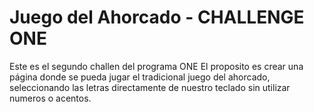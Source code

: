  # Juego del Ahorcado - CHALLENGE ONE
Este es el segundo challen del programa ONE 
El proposito es crear una página donde se pueda jugar el tradicional juego del ahorcado, seleccionando las letras directamente de nuestro teclado sin utilizar numeros o acentos.